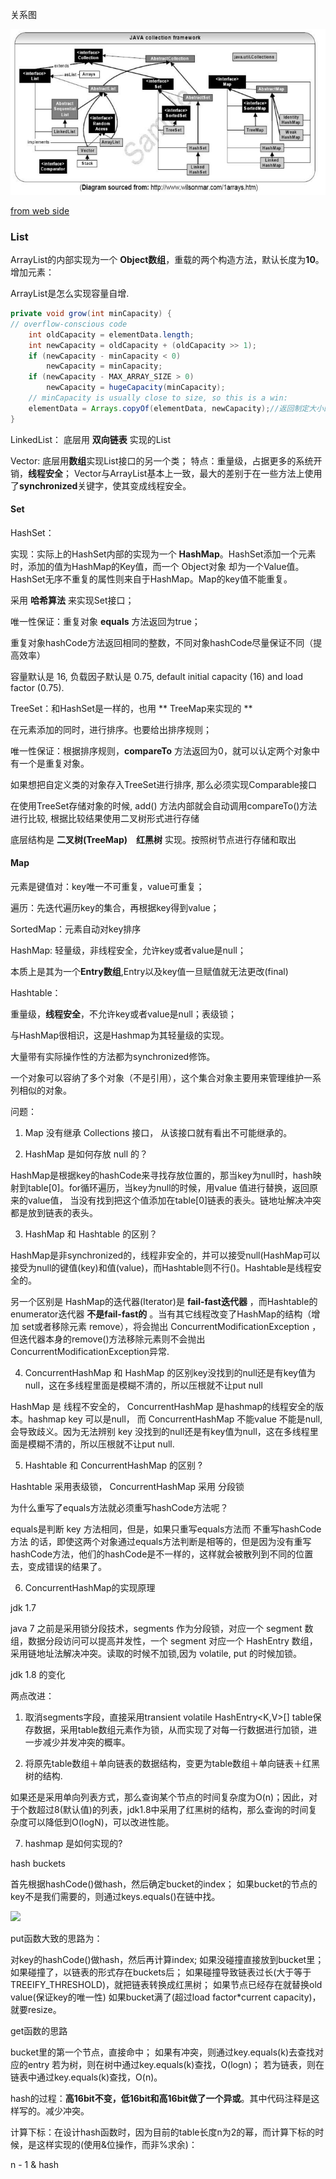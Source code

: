 关系图

![](pic/11.png)

[from web side](http://blog.csdn.net/zztfj/article/details/7563262)

### List

ArrayList的内部实现为一个 **Object数组**，重载的两个构造方法，默认长度为**10**。
增加元素：

ArrayList是怎么实现容量自增.

```java
private void grow(int minCapacity) {
// overflow-conscious code
    int oldCapacity = elementData.length;
    int newCapacity = oldCapacity + (oldCapacity >> 1);
    if (newCapacity - minCapacity < 0)
        newCapacity = minCapacity;
    if (newCapacity - MAX_ARRAY_SIZE > 0)
        newCapacity = hugeCapacity(minCapacity);
    // minCapacity is usually close to size, so this is a win:
    elementData = Arrays.copyOf(elementData, newCapacity);//返回制定大小的数组，并拷贝，语法精简  
}
```

LinkedList： 底层用 **双向链表** 实现的List

Vector: 底层用**数组**实现List接口的另一个类；
特点：重量级，占据更多的系统开销，**线程安全**；
Vector与ArrayList基本上一致，最大的差别于在一些方法上使用了**synchronized**关键字，使其变成线程安全。

#### Set

HashSet：

实现：实际上的HashSet内部的实现为一个 **HashMap**。HashSet添加一个元素时，添加的值为HashMap的Key值，而一个 Object对象 却为一个Value值。HashSet无序不重复的属性则来自于HashMap。Map的key值不能重复。

采用 **哈希算法** 来实现Set接口；

唯一性保证：重复对象 **equals** 方法返回为true；

重复对象hashCode方法返回相同的整数，不同对象hashCode尽量保证不同（提高效率）

容量默认是 16, 负载因子默认是 0.75, default initial capacity (16) and load factor (0.75).

TreeSet：和HashSet是一样的，也用 ** TreeMap来实现的 **

在元素添加的同时，进行排序。也要给出排序规则；

唯一性保证：根据排序规则，**compareTo** 方法返回为0，就可以认定两个对象中有一个是重复对象。

如果想把自定义类的对象存入TreeSet进行排序, 那么必须实现Comparable接口

在使用TreeSet存储对象的时候, add() 方法内部就会自动调用compareTo()方法进行比较, 根据比较结果使用二叉树形式进行存储

底层结构是 **二叉树(TreeMap)**　**红黑树** 实现。按照树节点进行存储和取出

#### Map

元素是键值对：key唯一不可重复，value可重复；

遍历：先迭代遍历key的集合，再根据key得到value；

SortedMap：元素自动对key排序

HashMap:
轻量级，非线程安全，允许key或者value是null；

本质上是其为一个**Entry数组**,Entry以及key值一旦赋值就无法更改(final)

Hashtable：

重量级，**线程安全**，不允许key或者value是null；表级锁；

与HashMap很相识，这是Hashmap为其轻量级的实现。

大量带有实际操作性的方法都为synchronized修饰。

一个对象可以容纳了多个对象（不是引用），这个集合对象主要用来管理维护一系列相似的对象。

问题：

1. Map 没有继承 Collections 接口， 从该接口就有看出不可能继承的。

2. HashMap 是如何存放 null 的？

HashMap是根据key的hashCode来寻找存放位置的，那当key为null时，hash映射到table[0]。for循环遍历，当key为null的时候，用value 值进行替换，返回原来的value值， 当没有找到把这个值添加在table[0]链表的表头。链地址解决冲突都是放到链表的表头。

3. HashMap 和 Hashtable 的区别？

HashMap是非synchronized的，线程非安全的，并可以接受null(HashMap可以接受为null的键值(key)和值(value)，而Hashtable则不行()。Hashtable是线程安全的。

另一个区别是 HashMap的迭代器(Iterator)是 **fail-fast迭代器** ，而Hashtable的enumerator迭代器 **不是fail-fast的** 。当有其它线程改变了HashMap的结构（增加 set或者移除元素 remove），将会抛出 ConcurrentModificationException ，但迭代器本身的remove()方法移除元素则不会抛出ConcurrentModificationException异常.

4. ConcurrentHashMap 和 HashMap 的区别key没找到的null还是有key值为null，这在多线程里面是模糊不清的，所以压根就不让put null

HashMap 是 线程不安全的， ConcurrentHashMap 是hashmap的线程安全的版本。hashmap key 可以是null， 而 ConcurrentHashMap 不能value 不能是null, 会导致歧义。因为无法辨别 key 没找到的null还是有key值为null，这在多线程里面是模糊不清的，所以压根就不让put null.

5. Hashtable 和 ConcurrentHashMap 的区别 ?

Hashtable 采用表级锁， ConcurrentHashMap 采用 分段锁

[](http://www.cnblogs.com/binyue/p/4545550.html)

为什么重写了equals方法就必须重写hashCode方法呢？

equals是判断 key 方法相同，但是，如果只重写equals方法而 不重写hashCode方法 的话，即使这两个对象通过equals方法判断是相等的，但是因为没有重写hashCode方法，他们的hashCode是不一样的，这样就会被散列到不同的位置去，变成错误的结果了。

6. ConcurrentHashMap的实现原理

jdk 1.7

[](http://www.cnblogs.com/ITtangtang/p/3948786.html)

java 7 之前是采用锁分段技术，segments 作为分段锁，对应一个 segment 数组，数据分段访问可以提高并发性，一个 segment 对应一个 HashEntry 数组，采用链地址法解决冲突。读取的时候不加锁,因为 volatile, put 的时候加锁。

jdk 1.8 的变化

[](http://blog.csdn.net/wangxiaotongfan/article/details/52074160)

两点改进：

1. 取消segments字段，直接采用transient volatile HashEntry<K,V>[] table保存数据，采用table数组元素作为锁，从而实现了对每一行数据进行加锁，进一步减少并发冲突的概率。

2. 将原先table数组＋单向链表的数据结构，变更为table数组＋单向链表＋红黑树的结构.

如果还是采用单向列表方式，那么查询某个节点的时间复杂度为O(n)；因此，对于个数超过8(默认值)的列表，jdk1.8中采用了红黑树的结构，那么查询的时间复杂度可以降低到O(logN)，可以改进性能。


7. hashmap 是如何实现的?

hash buckets

首先根据hashCode()做hash，然后确定bucket的index；
如果bucket的节点的key不是我们需要的，则通过keys.equals()在链中找。

![](https://yikun.github.io/2015/04/01/Java-HashMap%E5%B7%A5%E4%BD%9C%E5%8E%9F%E7%90%86%E5%8F%8A%E5%AE%9E%E7%8E%B0/)

put函数大致的思路为：

对key的hashCode()做hash，然后再计算index;
如果没碰撞直接放到bucket里；
如果碰撞了，以链表的形式存在buckets后；
如果碰撞导致链表过长(大于等于TREEIFY_THRESHOLD)，就把链表转换成红黑树；
如果节点已经存在就替换old value(保证key的唯一性)
如果bucket满了(超过load factor*current capacity)，就要resize。

get函数的思路

bucket里的第一个节点，直接命中；
如果有冲突，则通过key.equals(k)去查找对应的entry
若为树，则在树中通过key.equals(k)查找，O(logn)；
若为链表，则在链表中通过key.equals(k)查找，O(n)。

hash的过程：**高16bit不变，低16bit和高16bit做了一个异或**。其中代码注释是这样写的。减少冲突。

计算下标：在设计hash函数时，因为目前的table长度n为2的幂，而计算下标的时候，是这样实现的(使用&位操作，而非%求余)：

n - 1 & hash
